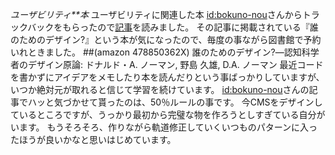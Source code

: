 *ユーザビリティ**本* ユーザビリティに関連した本
[id:bokuno-nou](http://d.hatena.ne.jp/bokuno-nou/about)さんからトラックバックをもらったので[記事](http://d.hatena.ne.jp/bokuno-nou/20070515)を読みました。
その記事に掲載されている『誰のためのデザイン?』という本が気になったので、毎度の事ながら図書館で予約いれときました。
##(amazon 478850362X) 誰のためのデザイン?―認知科学者のデザイン原論: ドナルド・A. ノーマン, 野島 久雄, D.A. ノーマン
最近コードを書かずにアイデアをメモしたり本を読んだりという事ばっかりしていますが、いつか絶対元が取れると信じて学習を続けています。
[id:bokuno-nou](http://d.hatena.ne.jp/bokuno-nou/about)さんの記事でハッと気づかせて貰ったのは、50％ルールの事です。
今CMSをデザインしているところですが、うっかり最初から完璧な物を作ろうとしすぎている自分がいます。
もうそろそろ、作りながら軌道修正していくいつものパターンに入ったほうが良いかなと思いはじめています。
